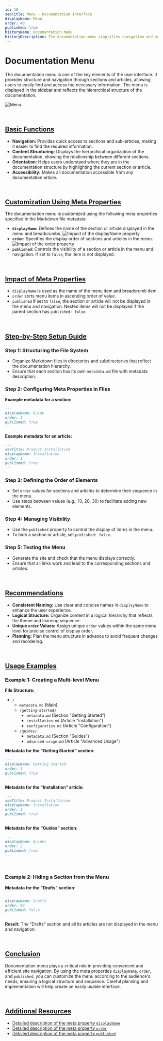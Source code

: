 ```yaml
---
id: 10
seoTitle: Menu - Documentation Interface
displayName: Menu
order: 40
published: true
historyName: Documentation Menu
historyDescription: The documentation menu simplifies navigation and section structure using the `displayName`, `order`, `published` meta properties.
---
```


# Documentation Menu

The documentation menu is one of the key elements of the user interface. It provides structure and navigation through sections and articles, allowing users to easily find and access the necessary information. The menu is displayed in the sidebar and reflects the hierarchical structure of the documentation.

![Menu](https://raw.githubusercontent.com/SolarSpaceTech/product-documentation-help/refs/heads/main/ru/images/menu.png)

<br/>

## [Basic Functions](basic-functions)

- **Navigation:** Provides quick access to sections and sub-articles, making it easier to find the required information.
- **Content Structuring:** Displays the hierarchical organization of the documentation, showing the relationship between different sections.
- **Orientation:** Helps users understand where they are in the documentation structure by highlighting the current section or article.
- **Accessibility:** Makes all documentation accessible from any documentation article.

<br/>

## [Customization Using Meta Properties](customization-using-meta-properties)

The documentation menu is customized using the following meta properties specified in the Markdown file metadata:

- **`displayName`:** Defines the name of the section or article displayed in the menu and breadcrumbs.
  ![Impact of the displayName property](https://raw.githubusercontent.com/SolarSpaceTech/product-documentation-help/refs/heads/main/ru/images/display-name.png)
- **`order`:** Specifies the display order of sections and articles in the menu.
  ![Impact of the order property](https://raw.githubusercontent.com/SolarSpaceTech/product-documentation-help/refs/heads/main/ru/images/order.png)
- **`published`:** Controls the visibility of a section or article in the menu and navigation. If set to `false`, the item is not displayed.

<br/>

## [Impact of Meta Properties](impact-of-meta-properties)

- `displayName` is used as the name of the menu item and breadcrumb item.
- `order` sorts menu items in ascending order of value.
- `published` if set to `false`, the section or article will not be displayed in the menu and navigation. Nested items will not be displayed if the parent section has `published: false`.

<br/>

## [Step-by-Step Setup Guide](step-by-step-setup-guide)

### Step 1: Structuring the File System

- Organize Markdown files in directories and subdirectories that reflect the documentation hierarchy.
- Ensure that each section has its own `metadata.md` file with metadata description.

### Step 2: Configuring Meta Properties in Files

**Example metadata for a section:**

```md
---
displayName: Guide
order: 1
published: true
---
```

**Example metadata for an article:**

```md
---
seoTitle: Product Installation
displayName: Installation
order: 1
published: true
---
```

### Step 3: Defining the Order of Elements

- Set `order` values for sections and articles to determine their sequence in the menu.
- Use steps between values (e.g., 10, 20, 30) to facilitate adding new elements.

### Step 4: Managing Visibility

- Use the `published` property to control the display of items in the menu.
- To hide a section or article, set `published: false`.

### Step 5: Testing the Menu

- Generate the site and check that the menu displays correctly.
- Ensure that all links work and lead to the corresponding sections and articles.

<br/>

## [Recommendations](recommendations)

- **Consistent Naming:** Use clear and concise names in `displayName` to enhance the user experience.
- **Logical Structure:** Organize content in a logical hierarchy that reflects the theme and learning sequence.
- **Unique `order` Values:** Assign unique `order` values within the same menu level for precise control of display order.
- **Planning:** Plan the menu structure in advance to avoid frequent changes and reordering.

<br/>

## [Usage Examples](examples)

### Example 1: Creating a Multi-level Menu

**File Structure:**

- `/`
  - `metadata.md` (Main)
  - `/getting-started/`
    - `metadata.md` (Section "Getting Started")
    - `installation.md` (Article "Installation")
    - `configuration.md` (Article "Configuration")
  - `/guides/`
    - `metadata.md` (Section "Guides")
    - `advanced-usage.md` (Article "Advanced Usage")

**Metadata for the "Getting Started" section:**

```md
---
displayName: Getting Started
order: 1
published: true
---
```

**Metadata for the "Installation" article:**

```md
---
seoTitle: Product Installation
displayName: Installation
order: 1
published: true
---
```

**Metadata for the "Guides" section:**

```md
---
displayName: Guides
order: 2
published: true
---
```

<br/>

### Example 2: Hiding a Section from the Menu

**Metadata for the "Drafts" section:**

```md
---
displayName: Drafts
order: 99
published: false
---
```

**Result:** The "Drafts" section and all its articles are not displayed in the menu and navigation.

<br/>

## [Conclusion](conclusion)

Documentation menu plays a critical role in providing convenient and efficient site navigation. By using the meta properties `displayName`, `order`, and `published`,
you can customize the menu according to the audience's needs, ensuring a logical structure and sequence. Careful planning
and implementation will help create an easily usable interface.

<br/>

## [Additional Resources](additional-resources)

- [Detailed description of the meta property `displayName`]([37])
- [Detailed description of the meta property `order`]([45])
- [Detailed description of the meta property `published`]([46])

